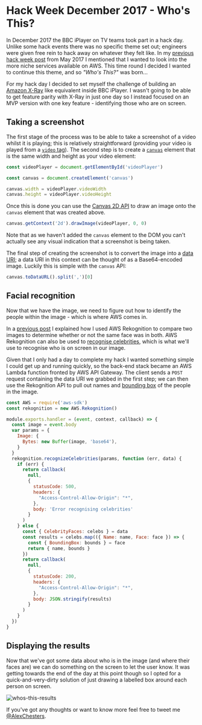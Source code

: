 # Hack Week December 2017 - Who's This?

In December 2017 the BBC iPlayer on TV teams took part in a hack day. Unlike
some hack events there was no specific theme set out; engineers were
given free rein to hack away on whatever they felt like. In my
[previous hack week post](../hack-week-may-2017-afk)
from May 2017 I mentioned that I wanted to look into the more niche services
available on AWS. This time round I decided I wanted to continue this theme, and
so _"Who's This?"_ was born...

For my hack day I decided to set myself the challenge of building an
[Amazon X-Ray](https://www.amazon.co.uk/gp/help/customer/display.html?nodeId=201423010)
like equivalent inside BBC iPlayer. I wasn't going to be able to get feature
parity with X-Ray in just one day so I instead focused on an MVP version with
one key feature - identifying those who are on screen.

## Taking a screenshot

The first stage of the process was to be able to take a screenshot of a video
whilst it is playing; this is relatively straightforward (providing your video
is played from a
[`video` tag](https://developer.mozilla.org/en-US/docs/Web/HTML/Element/video)).
The second step is to create a
[`canvas`](https://developer.mozilla.org/en-US/docs/Glossary/Canvas) element
that is the same width and height as your video element:

~~~javascript
const videoPlayer = document.getElementById('videoPlayer')

const canvas = document.createElement('canvas')

canvas.width = videoPlayer.videoWidth
canvas.height = videoPlayer.videoHeight
~~~

Once this is done you can use the
[Canvas 2D API](https://developer.mozilla.org/en-US/docs/Web/API/CanvasRenderingContext2D/drawImage)
to draw an image onto the `canvas` element that was created above.

~~~javascript
canvas.getContext('2d').drawImage(videoPlayer, 0, 0)
~~~

Note that as we haven't added the `canvas` element to the DOM you can't actually
see any visual indication that a screenshot is being taken.

The final step of creating the screenshot is to convert the image into a
[data URI](https://en.wikipedia.org/wiki/Data_URI_scheme); a data URI in this
context can be thought of as a Base64-encoded image. Luckily this is
simple with the `canvas` API:

~~~javascript
canvas.toDataURL().split(',')[0]
~~~

## Facial recognition

Now that we have the image, we need to figure out how to identify the people
within the image - which is where AWS comes in.

In a
[previous post](https://www.alexchesters.com/blog/hack-week-may-2017---afk/)
I explained how I used AWS Rekognition to compare two images to determine
whether or not the same face was in both. AWS Rekognition can also be used to
[recognise celebrities](https://docs.aws.amazon.com/rekognition/latest/dg/celebrities.html),
which is what we'll use to recognise who is on screen in our image.

Given that I only had a day to complete my hack I wanted something simple I
could get up and running quickly, so the back-end stack became an AWS Lambda
function fronted by AWS API Gateway. The client sends a `POST` request
containing the data URI we grabbed in the first step; we can then use the
Rekognition API to pull out names and
[bounding box](https://docs.aws.amazon.com/rekognition/latest/dg/API_BoundingBox.html)
of the people in the image.

~~~javascript
const AWS = require('aws-sdk')
const rekognition = new AWS.Rekognition()

module.exports.handler = (event, context, callback) => {
  const image = event.body
  var params = {
    Image: {
      Bytes: new Buffer(image, 'base64'),
    }
  }
  rekognition.recognizeCelebrities(params, function (err, data) {
    if (err) {
      return callback(
        null,
        {
          statusCode: 500,
          headers: {
            "Access-Control-Allow-Origin": "*",
          },
          body: 'Error recognising celebrities'
        }
      )
    } else {
      const { CelebrityFaces: celebs } = data
      const results = celebs.map(({ Name: name, Face: face }) => {
        const { BoundingBox: bounds } = face
        return { name, bounds }
      })
      return callback(
        null,
        {
          statusCode: 200,
          headers: {
            "Access-Control-Allow-Origin": "*",
          },
          body: JSON.stringify(results)
        }
      )
    }
  })
}
~~~

## Displaying the results

Now that we've got some data about who is in the image (and where their faces
are) we can do something on the screen to let the user know. It was getting
towards the end of the day at this point though so I opted for a
quick-and-very-dirty solution of just drawing a labelled box around each
person on screen.

![whos-this-results](/assets/img/blog/002/whos-this.png)

If you've got any thoughts or want to know more feel free to tweet me
[@AlexChesters](https://twitter.com/alexchesters).
